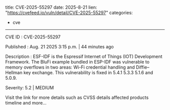 
title: CVE-2025-55297
date: 2025-8-21
lien: "https://cvefeed.io/vuln/detail/CVE-2025-55297"
categories:
  - cve
---

CVE ID : CVE-2025-55297

Published :  Aug. 21
2025
3:15 p.m. | 44 minutes ago

Description : ESF-IDF is the Espressif Internet of Things (IOT) Development Framework. The BluFi example bundled in ESP-IDF was vulnerable to memory overflows in two areas: Wi-Fi credential handling and Diffie–Hellman key exchange. This vulnerability is fixed in 5.4.1
5.3.3
5.1.6
and 5.0.9.

Severity: 5.2 | MEDIUM

Visit the link for more details
such as CVSS details
affected products
timeline
and more...

